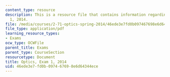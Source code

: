 ```yaml
---
content_type: resource
description: This is a resource file that contains information regarding optics exam
  1, 2014.
file: /media/courses/2-71-optics-spring-2014/46ede3e7fd0b097467698e6d64344ece_MIT2_71S14_s14_quiz1.pdf
file_type: application/pdf
learning_resource_types:
- Exams
ocw_type: OCWFile
parent_title: Exams
parent_type: CourseSection
resourcetype: Document
title: Optics, Exam 1, 2014
uid: 46ede3e7-fd0b-0974-6769-8e6d64344ece
---
```

